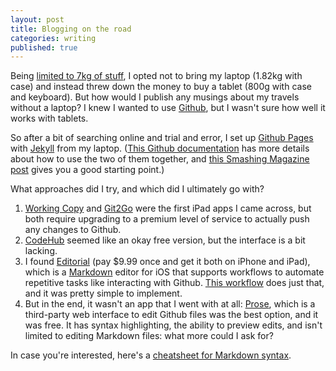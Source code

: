 ```yaml
---
layout: post
title: Blogging on the road
categories: writing
published: true
---
```

Being [limited to 7kg of stuff][permalink-packing-list], I opted not to bring my laptop (1.82kg with case) and instead threw down the money to buy a tablet (800g with case and keyboard). But how would I publish any musings about my travels without a laptop? I knew I wanted to use [Github][github], but I wasn't sure how well it works with tablets.

So after a bit of searching online and trial and error, I set up [Github Pages][github-pages] with [Jekyll][jekyll] from my laptop. ([This Github documentation][github-pages-with-jekyll] has more details about how to use the two of them together, and [this Smashing Magazine post][sm-build-a-blog] gives you a good starting point.)

What approaches did I try, and which did I ultimately go with?

1. [Working Copy][workingcopy] and [Git2Go][git2go] were the first iPad apps I came across, but both require upgrading to a premium level of service to actually push any changes to Github.
1. [CodeHub][codehub] seemed like an okay free version, but the interface is a bit lacking.
1. I found [Editorial][editorial] (pay $9.99 once and get it both on iPhone and iPad), which is a [Markdown][markdown] editor for iOS that supports workflows to automate repetitive tasks like interacting with Github. [This workflow][hardscrabble] does just that, and it was pretty simple to implement.
1. But in the end, it wasn't an app that I went with at all: [Prose][prose], which is a third-party web interface to edit Github files was the best option, and it was free. It has syntax highlighting, the ability to preview edits, and isn't limited to editing Markdown files: what more could I ask for?

In case you're interested, here's a [cheatsheet for Markdown syntax][md-cheatsheet].

[codehub]: http://codehub-app.com
[editorial]: http://omz-software.com/editorial
[git2go]: http://git2go.com/
[github]: https://www.github.com/
[github-pages]: https://pages.github.com/
[github-pages-with-jekyll]: https://help.github.com/articles/using-jekyll-as-a-static-site-generator-with-github-pages/
[hardscrabble]: http://www.hardscrabble.net/2015/how-to-jekyll-from-ios
[jekyll]: https://jekyllrb.com/
[markdown]: http://whatismarkdown.com
[md-cheatsheet]: https://github.com/adam-p/markdown-here/wiki/Markdown-Cheatsheet
[permalink-packing-list]: /luggage/gear/2016/07/15/packing-list.html
[prose]: http://prose.io/
[sm-build-a-blog]: https://www.smashingmagazine.com/2014/08/build-blog-jekyll-github-pages/
[workingcopy]: http://workingcopyapp.com
